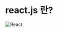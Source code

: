 # react.js 란?
![React](https://img.shields.io/badge/react-%2320232a.svg?style=for-the-badge&logo=react&logoColor=%2361DAFB)
